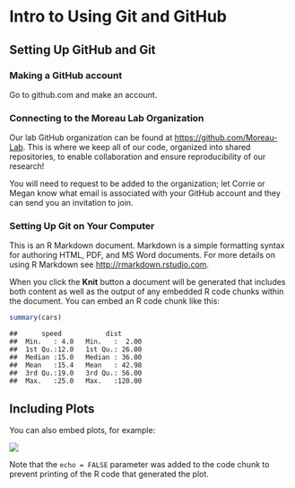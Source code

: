 Intro to Using Git and GitHub
================

## Setting Up GitHub and Git

### Making a GitHub account

Go to github.com and make an account.

### Connecting to the Moreau Lab Organization

Our lab GitHub organization can be found at
<https://github.com/Moreau-Lab>. This is where we keep all of our code,
organized into shared repositories, to enable collaboration and ensure
reproducibility of our research\!

You will need to request to be added to the organization; let Corrie or
Megan know what email is associated with your GitHub account and they
can send you an invitation to join.

### Setting Up Git on Your Computer

This is an R Markdown document. Markdown is a simple formatting syntax
for authoring HTML, PDF, and MS Word documents. For more details on
using R Markdown see <http://rmarkdown.rstudio.com>.

When you click the **Knit** button a document will be generated that
includes both content as well as the output of any embedded R code
chunks within the document. You can embed an R code chunk like this:

``` r
summary(cars)
```

    ##      speed           dist       
    ##  Min.   : 4.0   Min.   :  2.00  
    ##  1st Qu.:12.0   1st Qu.: 26.00  
    ##  Median :15.0   Median : 36.00  
    ##  Mean   :15.4   Mean   : 42.98  
    ##  3rd Qu.:19.0   3rd Qu.: 56.00  
    ##  Max.   :25.0   Max.   :120.00

## Including Plots

You can also embed plots, for example:

![](GitGitHubTutorial_files/figure-gfm/pressure-1.png)<!-- -->

Note that the `echo = FALSE` parameter was added to the code chunk to
prevent printing of the R code that generated the plot.
